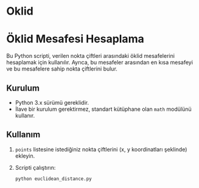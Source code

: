 # Oklid

# Öklid Mesafesi Hesaplama

Bu Python scripti, verilen nokta çiftleri arasındaki öklid mesafelerini hesaplamak için kullanılır. Ayrıca, bu mesafeler arasından en kısa mesafeyi ve bu mesafelere sahip nokta çiftlerini bulur.

## Kurulum

- Python 3.x sürümü gereklidir.
- İlave bir kurulum gerektirmez, standart kütüphane olan `math` modülünü kullanır.

## Kullanım

1. `points` listesine istediğiniz nokta çiftlerini (x, y koordinatları şeklinde) ekleyin.
2. Scripti çalıştırın:

   ```bash
   python euclidean_distance.py

